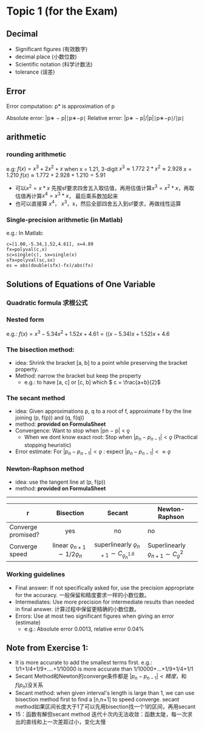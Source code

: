 # Topic 1 (for the Exam)

## Decimal
+ Significant figures (有效数字)
+ decimal place (小数位数)
+ Scientific notation (科学计数法)
+ tolerance (误差)

## Error
Error computation:
p* is approximation of p

Absolute error: |p∗ − p|∣p∗−p∣
Relative error: |p∗ − p|/|p|∣p∗−p∣/∣p∣

## arithmetic
### rounding arithmetic
e.g: $f(x) = x^3+2x^2+x$ when x = 1.21, 3-digit
$x^3 ≈ 1.772$
$2*x^2 ≈2.928$
$x = 1.210$
$f(x) ≈ 1.772 + 2.928 + 1.210 = 5.91$
+ 可以$x^2 = x*x$ 先按sf要求四舍五入取估值，再用估值计算$x^3 = x^2 * x$，再取估值再计算$x^4 = x^3 * x$， 最后乘系数加起来
+ 也可以直接算 $x^4$， $x^3$，x，然后全部四舍五入到sf要求，再做线性运算

### Single-precision arithmetic (in Matlab)
e.g.: In Matlab:
```
c=[1.00,-5.34,1.52,4.61], x=4.89
fx=polyval(c,x)
sc=single(c), sx=single(x)
sfx=polyval(sc,sx)
es = abs(double(sfx)-fx)/abs(fx)
```

## Solutions of Equations of One Variable
### Quadratic formula 求根公式

### Nested form
e.g.: $f(x) = x^3-5.34x^2+1.52x+4.61 = ((x-5.34)x+1.52)x+4.6$

### The bisection method:
+ idea: Shrink the bracket [a, b] to a point while preserving the bracket property.
+ Method: narrow the bracket but keep the property
  + e.g.: to have [a, c] or [c, b] which $ c = \frac{a+b}{2}$

### The secant method
+ idea: Given approximations p, q to a root of f, approximate f by the line joining (p, f(p)) and (q, f(q))
+ method: **provided on FormulaSheet**
+ Convergence: Want to stop when |pn − p| < ǫ
  + When we dont know exact root: Stop when $|p_n − p_{n−1}| < ǫ$ (Practical stopping heuristic)
+ Error estimate: For $|p_n − p_{n−1}| < ǫ$ : expect $|p_n − p_{n−1}| <≈ ǫ$ 

### Newton-Raphson method
+ idea: use the tangent line at (p, f(p))
+ method: **provided on FormulaSheet**

-----
r |Bisection|Secant|Newton-Raphson
---|:---:|:---:|---
Converge promised?|yes|no|no
Converge speed|linear $ǫ_{n+1} ∼ 1/2ǫ_n$|superlinearly $ǫ_{n+1} ∼ C_{ǫ^{1.6}_n}$|Superlinearly $ǫ_{n+1} ∼ C_ǫ^2$


### Working guidelines
+ Final answer: If not specifically asked for, use the precision appropriate for the
accuracy. 一般保留和精度要求一样的小数位数。
+ Intermediates: Use more precision for intermediate results than needed in final
answer. 计算过程中保留更精确的小数位数。
+ Errors: Use at most two significant figures when giving an error (estimate) 
  + e.g.: Absolute error 0.0013, relative error 0.04%
  

## Note from Exercise 1:
+ It is more accurate to add the smallest terms first.
  e.g.: 1/1+1/4+1/9+....+1/10000  is more accurate than 1/10000+...+1/9+1/4+1/1
+ Secant Method和Newton的converge条件都是 $|p_n-p_{n-1}| < 精度$，和$f(p_n)$没关系
+ Secant method: when given interval's length is large than 1, we can use bisection method first to find a [n,n+1] to speed converge. secant method如果区间长度大于1了可以先用bisection找一个1的区间，再用secant
+ 15：函数有解但secant method 迭代十次内无法收敛：函数太陡，每一次求出的直线和上一次差距过小，变化太慢
